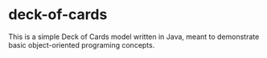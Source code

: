 deck-of-cards
=============

This is a simple Deck of Cards model written in Java, meant to demonstrate basic object-oriented programing concepts.
